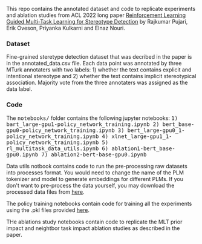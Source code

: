 This repo contains the annotated dataset and code to replicate experiments and ablation studies from ACL 2022 long paper <a href="https://rajkumar-pujari.com/reinforcement_guided.html">Reinforcement Learning Guided Multi-Task Learning for Stereotype Detection</a> by Rajkumar Pujari, Erik Oveson, Priyanka Kulkarni and Elnaz Nouri.

<h3>Dataset</h3>
Fine-grained steretype detection dataset that was decribed in the paper is in the annotated_data.csv file. Each data point was annotated by three MTurk annotaters with two labels: 1) whether the text contains explicit and intentional stereotype and 2) whether the text contains implicit stereotypical association. Majority vote from the three annotaters was assigned as the data label.

<h3>Code</h3>
The <tt>notebooks/</tt> folder contains the following jupyter notebooks:
<tt>
1) bart_large-gpu1-policy_network_training.ipynb
2) bert_base-gpu0-policy_network_training.ipynb
3) bert_large-gpu0_1-policy_network_training.ipynb
4) xlnet_large-gpu1_1-policy_network_training.ipynb
5) rl_multitask_data_utils.ipynb
6) ablation1-bert_base-gpu0.ipynb
7) ablation2-bert-base-gpu0.ipynb
</tt>

Data utils notbook contains code to run the pre-processing raw datasets into processes format. You would need to change the name of the PLM tokenizer and model to generate embeddings for different PLMs. If you don't want to pre-process the data yourself, you may download the processed data files from <a href="https://drive.google.com/drive/folders/1_PKGwIrGdCfGeNfQqAckwJvyzrc9KfiV?usp=sharing">here</a>.

The policy training notebooks contain code for training all the experiments using the .pkl files provided <a href="https://drive.google.com/drive/folders/1_PKGwIrGdCfGeNfQqAckwJvyzrc9KfiV?usp=sharing">here</a>.

THe ablations study notebooks contain code to replicate the MLT prior impact and neightbor task impact ablation studies as described in the paper.



